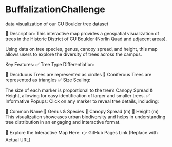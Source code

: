 # BuffalizationChallenge
data visualization of our CU Boulder tree dataset

📖 Description:
This interactive map provides a geospatial visualization of trees in the Historic District of CU Boulder (Norlin Quad and adjacent areas).

Using data on tree species, genus, canopy spread, and height, this map allows users to explore the diversity of trees across the campus.

Key Features:
✅ Tree Type Differentiation:

🌳 Deciduous Trees are represented as circles
🌲 Coniferous Trees are represented as triangles
✅ Size Scaling:

The size of each marker is proportional to the tree’s Canopy Spread & Height, allowing for easy identification of larger and smaller trees.
✅ Informative Popups:
Click on any marker to reveal tree details, including:

🌱 Common Name
🌿 Genus & Species
📏 Canopy Spread (m)
🌲 Height (m)
This visualization showcases urban biodiversity and helps in understanding tree distribution in an engaging and interactive format.

🔗 Explore the Interactive Map Here:
👉 GitHub Pages Link (Replace with Actual URL)
